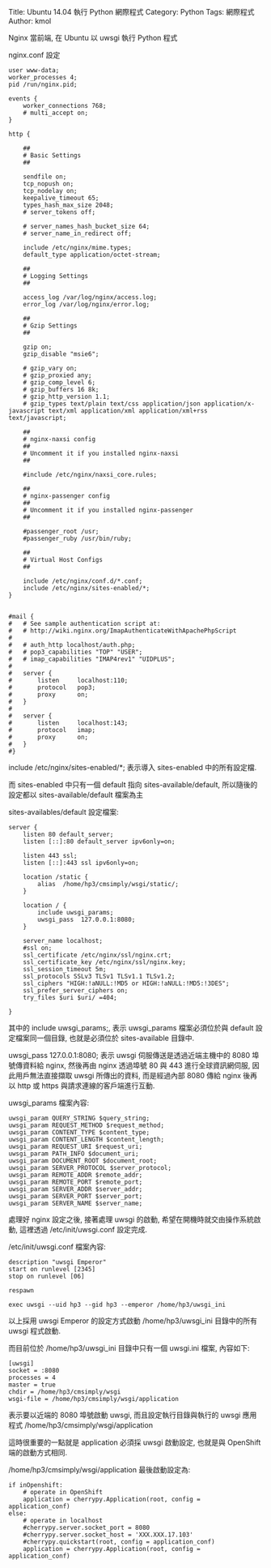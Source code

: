 Title: Ubuntu 14.04 執行 Python 網際程式
Category: Python
Tags: 網際程式
Author: kmol

Nginx 當前端, 在 Ubuntu 以 uwsgi 執行 Python 程式

<!-- PELICAN_END_SUMMARY -->

nginx.conf 設定

~~~batch
user www-data;
worker_processes 4;
pid /run/nginx.pid;
 
events {
    worker_connections 768;
    # multi_accept on;
}
 
http {
 
    ##
    # Basic Settings
    ##
 
    sendfile on;
    tcp_nopush on;
    tcp_nodelay on;
    keepalive_timeout 65;
    types_hash_max_size 2048;
    # server_tokens off;
 
    # server_names_hash_bucket_size 64;
    # server_name_in_redirect off;
 
    include /etc/nginx/mime.types;
    default_type application/octet-stream;
 
    ##
    # Logging Settings
    ##
 
    access_log /var/log/nginx/access.log;
    error_log /var/log/nginx/error.log;
 
    ##
    # Gzip Settings
    ##
 
    gzip on;
    gzip_disable "msie6";
 
    # gzip_vary on;
    # gzip_proxied any;
    # gzip_comp_level 6;
    # gzip_buffers 16 8k;
    # gzip_http_version 1.1;
    # gzip_types text/plain text/css application/json application/x-javascript text/xml application/xml application/xml+rss text/javascript;
 
    ##
    # nginx-naxsi config
    ##
    # Uncomment it if you installed nginx-naxsi
    ##
 
    #include /etc/nginx/naxsi_core.rules;
 
    ##
    # nginx-passenger config
    ##
    # Uncomment it if you installed nginx-passenger
    ##
     
    #passenger_root /usr;
    #passenger_ruby /usr/bin/ruby;
 
    ##
    # Virtual Host Configs
    ##
 
    include /etc/nginx/conf.d/*.conf;
    include /etc/nginx/sites-enabled/*;
}
 
 
#mail {
#   # See sample authentication script at:
#   # http://wiki.nginx.org/ImapAuthenticateWithApachePhpScript
# 
#   # auth_http localhost/auth.php;
#   # pop3_capabilities "TOP" "USER";
#   # imap_capabilities "IMAP4rev1" "UIDPLUS";
# 
#   server {
#       listen     localhost:110;
#       protocol   pop3;
#       proxy      on;
#   }
# 
#   server {
#       listen     localhost:143;
#       protocol   imap;
#       proxy      on;
#   }
#}
~~~
 include /etc/nginx/sites-enabled/*; 表示導入 sites-enabled 中的所有設定檔.

而 sites-enabled 中只有一個 default 指向 sites-available/default, 所以隨後的設定都以 sites-available/default 檔案為主

sites-availables/default 設定檔案:

~~~
server {
    listen 80 default_server;
    listen [::]:80 default_server ipv6only=on;
      
    listen 443 ssl;
    listen [::]:443 ssl ipv6only=on;
  
    location /static {
        alias  /home/hp3/cmsimply/wsgi/static/;
    }
      
    location / {
        include uwsgi_params;
        uwsgi_pass  127.0.0.1:8080;
    }
  
    server_name localhost;
    #ssl on;
    ssl_certificate /etc/nginx/ssl/nginx.crt;
    ssl_certificate_key /etc/nginx/ssl/nginx.key;
    ssl_session_timeout 5m;
    ssl_protocols SSLv3 TLSv1 TLSv1.1 TLSv1.2;
    ssl_ciphers "HIGH:!aNULL:!MD5 or HIGH:!aNULL:!MD5:!3DES";
    ssl_prefer_server_ciphers on;
    try_files $uri $uri/ =404;
  
}
~~~

其中的 include uwsgi_params;, 表示 uwsgi_params 檔案必須位於與 default 設定檔案同一個目錄, 也就是必須位於 sites-available 目錄中.

uwsgi_pass  127.0.0.1:8080; 表示 uwsgi 伺服傳送是透過近端主機中的 8080 埠號傳資料給 nginx, 然後再由 nginx 透過埠號 80 與 443 進行全球資訊網伺服, 因此用戶無法直接擷取 uwsgi 所傳出的資料, 而是經過內部 8080 傳給 nginx 後再以 http 或 https 與請求連線的客戶端進行互動.

uwsgi_params 檔案內容:

~~~
uwsgi_param QUERY_STRING $query_string;
uwsgi_param REQUEST_METHOD $request_method;
uwsgi_param CONTENT_TYPE $content_type;
uwsgi_param CONTENT_LENGTH $content_length;
uwsgi_param REQUEST_URI $request_uri;
uwsgi_param PATH_INFO $document_uri;
uwsgi_param DOCUMENT_ROOT $document_root;
uwsgi_param SERVER_PROTOCOL $server_protocol;
uwsgi_param REMOTE_ADDR $remote_addr;
uwsgi_param REMOTE_PORT $remote_port;
uwsgi_param SERVER_ADDR $server_addr;
uwsgi_param SERVER_PORT $server_port;
uwsgi_param SERVER_NAME $server_name;
~~~

處理好 nginx 設定之後, 接著處理 uwsgi 的啟動, 希望在開機時就交由操作系統啟動, 這裡透過 /etc/init/uwsgi.conf 設定完成.

/etc/init/uwsgi.conf 檔案內容:

~~~
description "uwsgi Emperor"
start on runlevel [2345]
stop on runlevel [06]
   
respawn
 
exec uwsgi --uid hp3 --gid hp3 --emperor /home/hp3/uwsgi_ini
~~~

以上採用 uwsgi Emperor 的設定方式啟動 /home/hp3/uwsgi_ini 目錄中的所有 uwsgi 程式啟動.

而目前位於 /home/hp3/uwsgi_ini 目錄中只有一個 uwsgi.ini  檔案, 內容如下:

~~~
[uwsgi]
socket = :8080
processes = 4
master = true
chdir = /home/hp3/cmsimply/wsgi
wsgi-file = /home/hp3/cmsimply/wsgi/application
~~~

表示要以近端的 8080 埠號啟動 uwsgi, 而且設定執行目錄與執行的 uwsgi 應用程式 /home/hp3/cmsimply/wsgi/application

這時很重要的一點就是 application 必須採 uwsgi 啟動設定, 也就是與 OpenShift 端的啟動方式相同.

/home/hp3/cmsimply/wsgi/application 最後啟動設定為:

~~~
if inOpenshift:
    # operate in OpenShift
    application = cherrypy.Application(root, config = application_conf)
else:
    # operate in localhost
    #cherrypy.server.socket_port = 8080
    #cherrypy.server.socket_host = 'XXX.XXX.17.103'
    #cherrypy.quickstart(root, config = application_conf)
    application = cherrypy.Application(root, config = application_conf)
~~~
